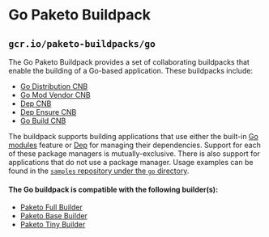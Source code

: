 # Go Paketo Buildpack

## `gcr.io/paketo-buildpacks/go`

The Go Paketo Buildpack provides a set of collaborating buildpacks that
enable the building of a Go-based application. These buildpacks include:
- [Go Distribution CNB](https://github.com/paketo-buildpacks/go-dist)
- [Go Mod Vendor CNB](https://github.com/paketo-buildpacks/go-mod-vendor)
- [Dep CNB](https://github.com/paketo-buildpacks/dep)
- [Dep Ensure CNB](https://github.com/paketo-buildpacks/dep-ensure)
- [Go Build CNB](https://github.com/paketo-buildpacks/go-build)

The buildpack supports building applications that use either the built-in [Go
modules](https://golang.org/cmd/go/#hdr-Module_maintenance) feature or
[Dep](https://golang.github.io/dep/) for managing their dependencies.  Support
for each of these package managers is mutually-exclusive. There is also
support for applications that do not use a package manager. Usage examples can
be found in the
[`samples` repository under the `go` directory](https://github.com/paketo-buildpacks/samples/tree/main/go).

#### The Go buildpack is compatible with the following builder(s):
- [Paketo Full Builder](https://github.com/paketo-buildpacks/full-builder)
- [Paketo Base Builder](https://github.com/paketo-buildpacks/base-builder)
- [Paketo Tiny Builder](https://github.com/paketo-buildpacks/tiny-builder)
